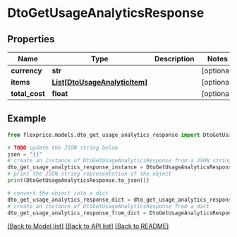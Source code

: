 # DtoGetUsageAnalyticsResponse


## Properties

Name | Type | Description | Notes
------------ | ------------- | ------------- | -------------
**currency** | **str** |  | [optional] 
**items** | [**List[DtoUsageAnalyticItem]**](DtoUsageAnalyticItem.md) |  | [optional] 
**total_cost** | **float** |  | [optional] 

## Example

```python
from flexprice.models.dto_get_usage_analytics_response import DtoGetUsageAnalyticsResponse

# TODO update the JSON string below
json = "{}"
# create an instance of DtoGetUsageAnalyticsResponse from a JSON string
dto_get_usage_analytics_response_instance = DtoGetUsageAnalyticsResponse.from_json(json)
# print the JSON string representation of the object
print(DtoGetUsageAnalyticsResponse.to_json())

# convert the object into a dict
dto_get_usage_analytics_response_dict = dto_get_usage_analytics_response_instance.to_dict()
# create an instance of DtoGetUsageAnalyticsResponse from a dict
dto_get_usage_analytics_response_from_dict = DtoGetUsageAnalyticsResponse.from_dict(dto_get_usage_analytics_response_dict)
```
[[Back to Model list]](../README.md#documentation-for-models) [[Back to API list]](../README.md#documentation-for-api-endpoints) [[Back to README]](../README.md)


